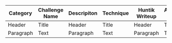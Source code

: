 
| Category    | Challenge Name   | Descripiton   | Technique    | Huntik Writeup   | Alternative Solution   |
| ----------- | ---------------  | ------------  | ------------ | ---------------- | ---------------------- |
| Header      | Title            | Header        | Title        | Header           | Title                  |
| Paragraph   | Text             | Paragraph     | Text         | Paragraph        | Text                   | 
